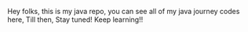 Hey folks, this is my java repo, you can see all of my java journey codes here, Till then, Stay tuned! Keep learning!! 
